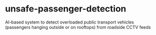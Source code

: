 # unsafe-passenger-detection
AI-based system to detect overloaded public transport vehicles (passengers hanging outside or on rooftops) from roadside CCTV feeds
